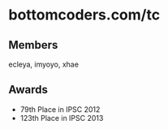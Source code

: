 bottomcoders.com/tc
==

Members
--
ecleya, imyoyo, xhae

Awards
--
- 79th Place in IPSC 2012
- 123th Place in IPSC 2013
